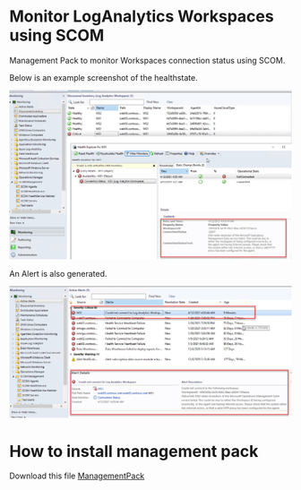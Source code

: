 # Monitor LogAnalytics Workspaces using SCOM

Management Pack to monitor Workspaces connection status using SCOM. 

Below is an example screenshot of the healthstate.

![Health Satate](./Images/State.jpg)

An Alert is also generated.

![Health Satate](./Images/Alert.jpg)

# How to install management pack

Download this file [ManagementPack](./ManagementPack/Scom.LogAnalytics.Workspaces.xml)